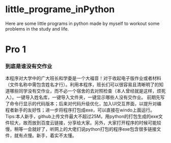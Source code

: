 # little_programe_inPython
Here are some little programs in python made by myself to workout some problems in the study and life.
# Pro 1
### 到底是谁没有交作业
本程序对大学中的广大班长和学委是一个大福音！对于收起电子版作业或者材料（文件名称中需包含姓名才行）。利用本程序，班长们可以很容易且清晰明了的知道哪些同学没有交作业，而不必一个宿舍的去对照检查（本人曾经就是这样，烦死人）。一键导入姓名库，一键导入文件夹，一键显示哪些人没有交作业。
前期先写了命令行显示的代码版本；后来对代码升级优化，加入UI交互界面，以提升对编程者新手的友好性；进一步将程序打包成exe，可以直接在windo上面运行。
Tips:本人新手，github上传文件最大不超过25M，用python的打包生成的exe文件较大，故而放到百度云链接，分享给大家。另外，大家打开程序的时候可能较慢，稍等一会就好了，听网上的大佬们说python打包的程序exe包含很多链接文件，就有点慢。新手，着实不太懂。
